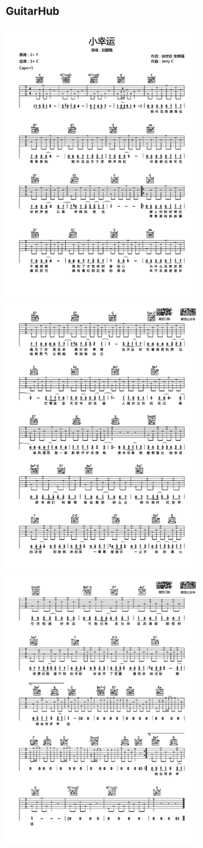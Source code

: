 # GuitarHub

![小幸运吉他谱_田馥甄Hebe_C调简单版高清弹唱谱_0](./小幸运吉他谱_田馥甄Hebe_C调简单版高清弹唱谱_0.jpg)
![小幸运吉他谱_田馥甄Hebe_C调简单版高清弹唱谱_1](./小幸运吉他谱_田馥甄Hebe_C调简单版高清弹唱谱_1.jpg)
![小幸运吉他谱_田馥甄Hebe_C调简单版高清弹唱谱_2](./小幸运吉他谱_田馥甄Hebe_C调简单版高清弹唱谱_2.jpg)
